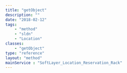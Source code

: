 ```yaml
---
title: "getObject"
description: ""
date: "2018-02-12"
tags:
    - "method"
    - "sldn"
    - "Location"
classes:
    - "getObject"
type: "reference"
layout: "method"
mainService : "SoftLayer_Location_Reservation_Rack"
---
```

